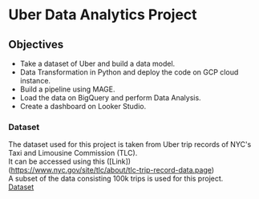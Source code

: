 # Uber Data Analytics Project

## Objectives
- Take a dataset of Uber and build a data model.
- Data Transformation in Python and deploy the code on GCP cloud instance.
- Build a pipeline using MAGE.
- Load the data on BigQuery and perform Data Analysis.
- Create a dashboard on Looker Studio.

### Dataset
The dataset used for this project is taken from Uber trip records of NYC's Taxi and Limousine Commission (TLC). <br />
It can be accessed using this ([Link])(https://www.nyc.gov/site/tlc/about/tlc-trip-record-data.page) <br />
A subset of the data consisting 100k trips is used for this project. <br />
[Dataset](https://github.com/Praveen-L-Uppunda/uber_data_engineering/blob/491202e1b207b3f1eaad137dcd4603f024220990/dataset/uber_data.csv)



  
